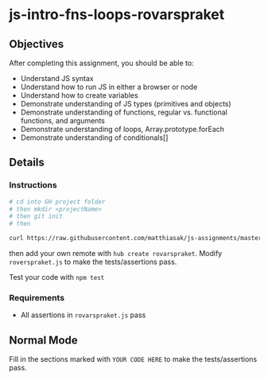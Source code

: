 # js-intro-fns-loops-rovarspraket

## Objectives

After completing this assignment, you should be able to:

* Understand JS syntax
* Understand how to run JS in either a browser or node
* Understand how to create variables
* Demonstrate understanding of JS types (primitives and objects)
* Demonstrate understanding of functions, regular vs. functional functions, and arguments
* Demonstrate understanding of loops, Array.prototype.forEach
* Demonstrate understanding of conditionals[]

## Details

### Instructions

```sh
# cd into GH project folder
# then mkdir <projectName>
# then git init
# then 

curl https://raw.githubusercontent.com/matthiasak/js-assignments/master/js-intro-fns-loops-rovarspraket/rovarspraket.js > rovarspraket.js
```

then add your own remote with `hub create rovarspraket`. Modify `roverspraket.js` to make the tests/assertions pass.

Test your code with `npm test`

### Requirements

* All assertions in `rovarspraket.js` pass

## Normal Mode

Fill in the sections marked with `YOUR CODE HERE` to make the tests/assertions pass.